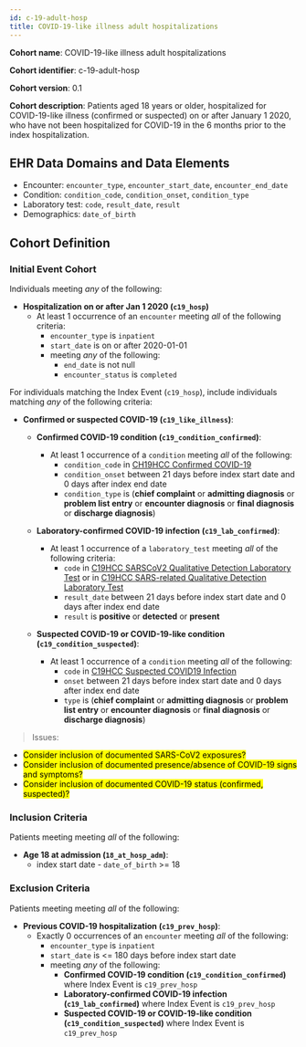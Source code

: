 ```yaml
---
id: c-19-adult-hosp
title: COVID-19-like illness adult hospitalizations
---
```



**Cohort name**: COVID-19-like illness adult hospitalizations

**Cohort identifier**: c-19-adult-hosp

**Cohort version**: 0.1

**Cohort description**: Patients aged 18 years or older, hospitalized for COVID-19-like illness (confirmed or suspected) on or after January 1 2020, who have not been hospitalized for COVID-19 in the 6 months prior to the index hospitalization.

## EHR Data Domains and Data Elements

* Encounter: `encounter_type`, `encounter_start_date`, `encounter_end_date`
* Condition: `condition_code`, `condition_onset`, `condition_type`
* Laboratory test: `code`, `result_date`, `result`
* Demographics: `date_of_birth`

## Cohort Definition

### Initial Event Cohort

Individuals meeting _any_ of the following:

* **Hospitalization on or after Jan 1 2020 (`c19_hosp`)**
    * At least 1 occurrence of an `encounter` meeting _all_ of the following criteria:
        * `encounter_type` is `inpatient`
        * `start_date` is on or after 2020-01-01
        * meeting _any_ of the following:
            * `end_date` is not null
            * `encounter_status` is `completed`

For individuals matching the Index Event (`c19_hosp`), include individuals matching _any_ of the following criteria:

* **Confirmed or suspected COVID-19 (`c19_like_illness`)**:
    * **Confirmed COVID-19 condition (`c19_condition_confirmed`)**:
        * At least 1 occurrence of a `condition` meeting _all_ of the following:
            * `condition_code` in [CH19HCC Confirmed COVID-19](https://vsac.nlm.nih.gov/valueset/2.16.840.1.113762.1.4.1032.117/definition)
            * `condition_onset` between 21 days before index start date and 0 days after index end date
            * `condition_type` is (**chief complaint** or **admitting diagnosis** or **problem list entry** or **encounter diagnosis** or **final diagnosis** or **discharge diagnosis**)

    * **Laboratory-confirmed COVID-19 infection (`c19_lab_confirmed`)**:
        * At least 1 occurrence of a `laboratory_test` meeting _all_ of the following criteria:
            * `code` in [C19HCC SARSCoV2 Qualitative Detection Laboratory Test](https://vsac.nlm.nih.gov/valueset/2.16.840.1.113762.1.4.1032.109/definition) or in [C19HCC SARS-related Qualitative Detection Laboratory Test](https://vsac.nlm.nih.gov/valueset/2.16.840.1.113762.1.4.1032.113/definition)
            *   `result_date` between 21 days before index start date and 0 days after index end date
            *   `result` is **positive** or **detected** or **present**

    * **Suspected COVID-19 or COVID-19-like condition (`c19_condition_suspected`)**:
        * At least 1 occurrence of a `condition` meeting _all_ of the following:
            * `code` in [C19HCC Suspected COVID19 Infection](https://vsac.nlm.nih.gov/valueset/2.16.840.1.113762.1.4.1032.116/definition)
            * `onset` between 21 days before index start date and 0 days after index end date
            * `type` is (**chief complaint** or **admitting diagnosis** or **problem list entry** or **encounter diagnosis** or **final diagnosis** or **discharge diagnosis**)

> Issues:
  * <mark>Consider inclusion of documented SARS-CoV2 exposures?</mark>
  * <mark>Consider inclusion of documented presence/absence of COVID-19 signs and symptoms?</mark>
  * <mark>Consider inclusion of documented COVID-19 status (confirmed, suspected)?</mark>


### Inclusion Criteria

Patients meeting meeting _all_ of the following:

* **Age 18 at admission (`18_at_hosp_adm`)**:
    * index start date - `date_of_birth` >= 18

### Exclusion Criteria

Patients meeting meeting _all_ of the following:

* **Previous COVID-19 hospitalization (`c19_prev_hosp`)**:
    * Exactly 0 occurrences of an `encounter` meeting _all_ of the following:
        * `encounter_type` is `inpatient`
        * `start_date` is <= 180 days before index start date
        * meeting _any_ of the following:
            * **Confirmed COVID-19 condition (`c19_condition_confirmed`)** where Index Event is `c19_prev_hosp`
            * **Laboratory-confirmed COVID-19 infection (`c19_lab_confirmed`)** where Index Event is `c19_prev_hosp`
            * **Suspected COVID-19 or COVID-19-like condition (`c19_condition_suspected`)** where Index Event is `c19_prev_hosp`
